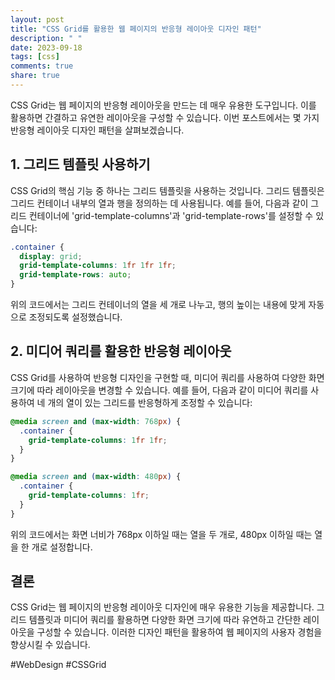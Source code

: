 ```yaml
---
layout: post
title: "CSS Grid를 활용한 웹 페이지의 반응형 레이아웃 디자인 패턴"
description: " "
date: 2023-09-18
tags: [css]
comments: true
share: true
---
```


CSS Grid는 웹 페이지의 반응형 레이아웃을 만드는 데 매우 유용한 도구입니다. 이를 활용하면 간결하고 유연한 레이아웃을 구성할 수 있습니다. 이번 포스트에서는 몇 가지 반응형 레이아웃 디자인 패턴을 살펴보겠습니다.

## 1. 그리드 템플릿 사용하기

CSS Grid의 핵심 기능 중 하나는 그리드 템플릿을 사용하는 것입니다. 그리드 템플릿은 그리드 컨테이너 내부의 열과 행을 정의하는 데 사용됩니다. 예를 들어, 다음과 같이 그리드 컨테이너에 'grid-template-columns'과 'grid-template-rows'를 설정할 수 있습니다:

```css
.container {
  display: grid;
  grid-template-columns: 1fr 1fr 1fr;
  grid-template-rows: auto;
}
```

위의 코드에서는 그리드 컨테이너의 열을 세 개로 나누고, 행의 높이는 내용에 맞게 자동으로 조정되도록 설정했습니다.

## 2. 미디어 쿼리를 활용한 반응형 레이아웃

CSS Grid를 사용하여 반응형 디자인을 구현할 때, 미디어 쿼리를 사용하여 다양한 화면 크기에 따라 레이아웃을 변경할 수 있습니다. 예를 들어, 다음과 같이 미디어 쿼리를 사용하여 네 개의 열이 있는 그리드를 반응형하게 조정할 수 있습니다:

```css
@media screen and (max-width: 768px) {
  .container {
    grid-template-columns: 1fr 1fr;
  }
}

@media screen and (max-width: 480px) {
  .container {
    grid-template-columns: 1fr;
  }
}
```

위의 코드에서는 화면 너비가 768px 이하일 때는 열을 두 개로, 480px 이하일 때는 열을 한 개로 설정합니다.

## 결론

CSS Grid는 웹 페이지의 반응형 레이아웃 디자인에 매우 유용한 기능을 제공합니다. 그리드 템플릿과 미디어 쿼리를 활용하면 다양한 화면 크기에 따라 유연하고 간단한 레이아웃을 구성할 수 있습니다. 이러한 디자인 패턴을 활용하여 웹 페이지의 사용자 경험을 향상시킬 수 있습니다.

#WebDesign #CSSGrid